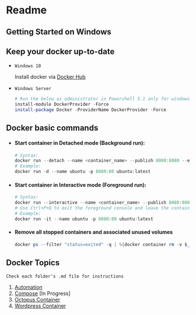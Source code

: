 # Readme

## Getting Started on Windows


## Keep your docker up-to-date
* `Windows 10`

    Install docker via [Docker Hub](https://hub.docker.com/editions/community/docker-ce-desktop-windows/ "Docker Hub")
* `Windows Server`
    ```powershell
    # Run the below as administrator in Powershell 5.1 only for windows server
    install-module DockerProvider -Force 
    install-package Docker -ProviderName DockerProvider -Force
    ```


## Docker basic commands
* #### Start container in Detached mode (Background run):
    ```powershell
    # Syntax:
    docker run --detach --name <container_name> --publish 8080:8080 --env <required_environment_variable>  <image_name:tag>
    # Example:
    docker run -d --name ubuntu -p 8080:80 ubuntu:latest
    ``` 
* #### Start container in Interactive mode (Foreground run):
    ```powershell
    # Syntax:
    docker run --interactive --name <container_name> --publish 8080:8080 --env <required_environment_variable>  <image_name:tag>
    # Use Ctrl+P+Q to exit the foreground console and leave the container running in the background
    # Example:
    docker run -it --name ubuntu -p 8080:80 ubuntu:latest
    ```
* #### Remove all stopped containers and associated unused volumes
    ```powershell
    docker ps --filter "status=exited" -q | %{docker container rm -v $_} && docker volume rm $(docker volume ls -f dangling=true -q)
    ```

## Docker Topics
`Check each folder's .md file for instructions`

1. [Automation](./Automation/README.md)
1. [Compose](./Compose/README.md) [In Progress]
1. [Octopus Container](./Octopus%20Container/README.md)
1. [Wordpress Container](./Wordpress%20Container/README.md)

